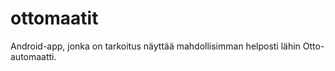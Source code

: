 # ottomaatit
Android-app, jonka on tarkoitus näyttää mahdollisimman helposti lähin Otto-automaatti.
